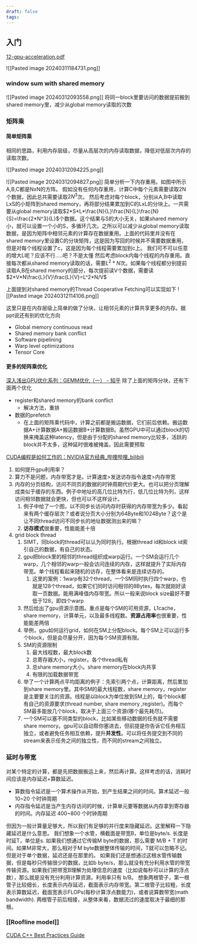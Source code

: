 ```yaml
---
draft: false
tags:
---
```

## 入门
[12-gpu-acceleration.pdf](https://dlsyscourse.org/slides/12-gpu-acceleration.pdf)

![[Pasted image 20240311184731.png]]
### window sum with shared memory

![[Pasted image 20240312093558.png]]
将同一block里要访问的数据提前搬到shared memory里，减少从global memory读取的次数

### 矩阵乘

#### 简单矩阵乘
相同的思路，利用内存层级，尽量从高层次的内存读取数据，降低对低层次内存的读取次数。

![[Pasted image 20240312094225.png]]

![[Pasted image 20240312094827.png]]
简单分析一下内存重用。如图中所示A,B,C都是NxN的方阵。
假如没有任何内存重用，计算C中每个元素需要读取2N个数据，因此总共需要读取$2N^3$次。
然后考虑对每个block，分别从A,B中读取LxS的小矩阵到shared memory，再将部分结果累加到C的LxL的分块上。一共需要从global memory读取$2*S*L*\frac{N}{L}\frac{N}{L}\frac{N}{S}=\frac{2*N^3}{L}$个数据。这个结果与S的大小无关，如果shared memory小，就可以设置一个小的S，多循环几次。之所以可以减少从global memory读取数据，是因为矩阵中相邻元素的计算存在数据重用。上面的代码里并没有在shared memory里设置C的分块矩阵，这是因为写回的时候并不需要数据重用，但是对每个线程设置了c，这是因为每个线程需要累加到c上。
我们可不可以任意的增大L呢？应该不行.....吧？不是太懂
然后考虑block内每个线程的内存重用。直接每次都从shared memory读取的话，需要$L^2*N$次。如果每个线程都分别提前读取A,B在shared memory的部分，每次提前读V个数据，需要读$2*V*N\frac{L}{V}\frac{L}{V}=L^2*N/V$

上面提到对shared memory的Thread Cooperative Fetching可以实现如下
![[Pasted image 20240312114106.png]]

这里只是在内存层级上简单的做了分块，让相邻元素的计算共享更多的内存。据ppt说还有别的优化方向
- Global memory continuous read
- Shared memory bank conflict
- Software pipelining
- Warp level optimizations
- Tensor Core

#### 更多的矩阵乘优化
[深入浅出GPU优化系列：GEMM优化（一） - 知乎](https://zhuanlan.zhihu.com/p/435908830)
除了上面的矩阵分块，还有下面两个优化
- register和shared memory的bank conflict
	- 解决方法，重排
- 数据的prefetch
	- 在上面的矩阵乘代码中，计算之前都是搬运数据，它们前后依赖。搬运数据A+计算数据A+搬运数据B+计算数据B。虽然GPU中可以通过block的切换来掩盖这种latency，但是由于分配的shared memory比较多，活跃的block并不太多，这种延时很难被掩盖。因此需要预取


[CUDA编程是如何工作的：NVIDIA官方经典\_哔哩哔哩\_bilibili](https://www.bilibili.com/video/BV1gF41127vp)
1. 如何提升gpu利用率？
2. 算力不是问题，内存带宽才是。计算速度>发送访存指令速度>内存带宽
3. 内存的分页结构，访问不同页的数据的时钟周期代价更大。也可以把分页理解成类似于缓存的东西。例子中地址的高几位比特为行，低几位比特为列，这样访问相邻数据就会更快，但也可以不这样设计。
	1. 例子中给了一个图，以不同步长访问内存时获得的内存带宽为多少。看起来有两个缓存层次？或者说分页大小分别为64Byte和1024Byte？这个是让不同thread访问不同步长的地址数据测出来的嘛？
	2. **访存模式**很重要，性能能差十倍
4. grid block thread
	1. SIMT，同block的thread可以认为同时执行。根据thread id和block id索引自己的数据，有自己的状态。
	2. gpu把block里的相邻的thread组织成warp运行。一个SM会运行几个warp，几个相邻的warp一般会访问连续的内存，这样就提升了实际内存带宽。单个线程看起来随机的访存，在整体看来是连续访存的。
		1. 这里的案例：1warp有32个thread，一个SM同时执行四个warp，也就是128个thread，如果它们同时访问相邻的8Bytes，每次就刚好读取一页数据。能用满峰值内存带宽。所以一般来说block size最好不要低于128，即四个warp
	3. 然后给出了gpu资源示意图。重点是每个SM的可用资源，L1cache，share memory，计算单元，以及最多线程数。**资源占用率**也很重要，性能能差两倍
	4. 举例，gpu如何运行grid，如何在SM上分配block。每个SM上可以运行多个block，但是会尽量分开，因为每个SM资源有限。 
	5. SM的资源限制
		1. 最大线程数，最大block数
		2. 总寄存器大小，register。各个thread私有
		3. 总share memory大小。share memory在block内共享
		4. 有限的加载数据带宽
	6. 举了一个计算两点平均距离的例子：先索引两个点，计算距离，然后累加到share memory里。其中SM的最大线程数，share memory，register是主要要关注的资源。线程是以block为单位放到SM上的，每个block都有自己的资源要求(thread number, share memory ,register)。而每个SM最多能放几个block，取决于上面三个资源(哪个最先耗尽)。
	8. 一个SM可以塞不同类型的block，比如某些移动数据的任务就不需要share memory。gpu可以自动帮你塞进去，但前提是你告诉它任务相互独立，或者避免任务相互依赖，提升**并发性**。可以将任务提交到不同的stream来表示任务之间的独立性，而不同的stream之间独立。


### 延时与带宽

对某个特定的计算，都是先把数据搬运上来，然后再计算。这样考虑的话，消耗时间应该是内存延迟+算数延迟。
- 算数指令延迟是一个算术操作从开始，到产生结果之间的时间。算术延迟一般 10~20 个时钟周期
- 内存指令延迟是当产生内存访问的时候，计算单元要等数据从内存拿到寄存器的时间。内存延迟 400~800 个时钟周期

但因为一般计算量足够大，所以我们有足够的并行度来隐藏延迟。这里解释一下隐藏延迟是什么意思。
我们想象一个水管，横截面是带宽B，单位是byte/s. 长度是时延T，单位是s. 
如果我们想通过它传输M byte的数据，那么需要 M/B + T 的时间。如果M非常大，那么相对于M byte数据整体传输的时间，T就可以忽略不记。但是对于单个数据，延迟还是在那里的。
如果我们还是想通过这根水管传输数据，但是每秒只传输很少的数据，比如b byte/s，那么就没有充分利用水管的带宽传输资源。如果我们把带宽B理解为处理信息的速度（比如说每秒可以计算的浮点数），那么就是没有充分利用计算资源。利用率只有 b/B。
想象两根管子，第一根管子比较细长，长度表示内存延迟，截面表示内存带宽。第二根管子比较粗，长度表示算数延迟，截面宽表示FLOPs(每秒计算浮点数能力)，或者说算数带宽(math bandwidth). 两根管子前后相接，从整体来看，数据流过的速度取决于最细的那根。


### [[Roofline model]]


[CUDA C++ Best Practices Guide](https://docs.nvidia.com/cuda/cuda-c-best-practices-guide/index.html)





